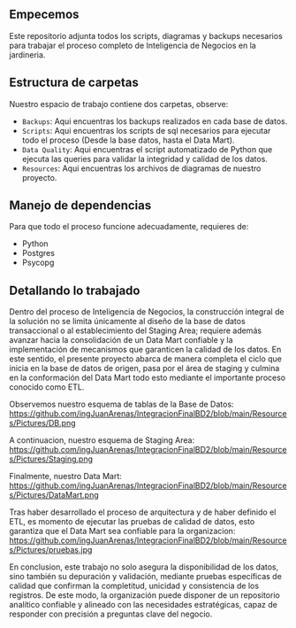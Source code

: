 ## Empecemos

Este repositorio adjunta todos los scripts, diagramas y backups necesarios para trabajar el proceso completo de Inteligencia de Negocios en la jardineria.

## Estructura de carpetas

Nuestro espacio de trabajo contiene dos carpetas, observe:

- `Backups`: Aqui encuentras los backups realizados en cada base de datos.
- `Scripts`: Aqui encuentras los scripts de sql necesarios para ejecutar todo el proceso (Desde la base datos, hasta el Data Mart).
- `Data Quality`: Aqui encuentras el script automatizado de Python que ejecuta las queries para validar la integridad y calidad de los datos.
- `Resources`: Aqui encuentras los archivos de diagramas de nuestro proyecto.

## Manejo de dependencias

Para que todo el proceso funcione adecuadamente, requieres de:

- Python
- Postgres
- Psycopg

## Detallando lo trabajado

Dentro del proceso de Inteligencia de Negocios, la construcción integral de la solución no se limita únicamente al diseño de la base de datos transaccional o al establecimiento del Staging Area; requiere además avanzar hacia la consolidación de un Data Mart confiable y la implementación de mecanismos que garanticen la calidad de los datos. En este sentido, el presente proyecto abarca de manera completa el ciclo que inicia en la base de datos de origen, pasa por el área de staging y culmina en la conformación del Data Mart todo esto mediante el importante proceso conocido como ETL.

Observemos nuestro esquema de tablas de la Base de Datos:
https://github.com/ingJuanArenas/IntegracionFinalBD2/blob/main/Resources/Pictures/DB.png

A continuacion, nuestro esquema de Staging Area:
https://github.com/ingJuanArenas/IntegracionFinalBD2/blob/main/Resources/Pictures/Staging.png

Finalmente, nuestro Data Mart:
https://github.com/ingJuanArenas/IntegracionFinalBD2/blob/main/Resources/Pictures/DataMart.png

Tras haber desarrollado el proceso de arquitectura y de haber definido el ETL, es momento de ejecutar las pruebas de calidad de datos, esto garantiza que el Data Mart sea confiable para la organizacion:
https://github.com/ingJuanArenas/IntegracionFinalBD2/blob/main/Resources/Pictures/pruebas.jpg

En conclusion, este trabajo no solo asegura la disponibilidad de los datos, sino también su depuración y validación, mediante pruebas específicas de calidad que confirman la completitud, unicidad y consistencia de los registros. De este modo, la organización puede disponer de un repositorio analítico confiable y alineado con las necesidades estratégicas, capaz de responder con precisión a preguntas clave del negocio.
